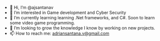 - 👋 Hi, I’m @ajsantanav
- 👀 I’m interested in Game development and Cyber Security
- 🌱 I’m currently learning learning .Net frameworks, and C#. Soon to learn some video game programming.
- 💞️ I’m looking to grow the knowledge I know by working on new projects.
- 📫 How to reach me:
adriansantana.v@gmail.com


<!---
ajsantanav/ajsantanav is a ✨ special ✨ repository because its `README.md` (this file) appears on your GitHub profile.
You can click the Preview link to take a look at your changes.
--->
